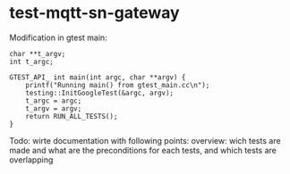 # test-mqtt-sn-gateway

Modification in gtest main:

    char **t_argv;
    int t_argc;
    
    GTEST_API_ int main(int argc, char **argv) {
        printf("Running main() from gtest_main.cc\n");
        testing::InitGoogleTest(&argc, argv);
        t_argc = argc;
        t_argv = argv;
        return RUN_ALL_TESTS();
    }
    
Todo:
wirte documentation with following points:
overview: wich tests are made
and what are the preconditions for each tests, and which tests are overlapping